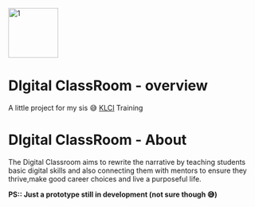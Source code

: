 <a href="https://ibb.co/4YQdSzr"><img src="https://i.ibb.co/4YQdSzr/1.png" height="100vh" width="100wh" alt="1" border="0"></a>
# DIgital ClassRoom - overview
A little project for my sis 😅 [KLCI](http://klci.com.ng/index.php) Training

# DIgital ClassRoom - About
The Digital Classroom aims to rewrite the narrative by teaching students basic digital skills and also connecting them with mentors to ensure they thrive,make good career choices and live a purposeful life.

**PS:: Just a prototype still in development (not sure though 😅)**
